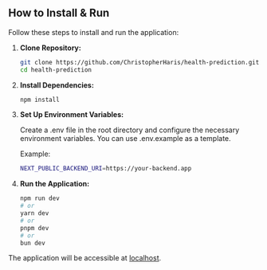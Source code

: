 ## How to Install & Run

Follow these steps to install and run the application:

1. **Clone Repository:**
   ```bash
   git clone https://github.com/ChristopherHaris/health-prediction.git
   cd health-prediction
   ```
2. **Install Dependencies:**
   ```bash
   npm install
   ```
3. **Set Up Environment Variables:**

   Create a .env file in the root directory and configure the necessary environment variables. You can use .env.example as a template.

   Example:
   ```bash
   NEXT_PUBLIC_BACKEND_URI=https://your-backend.app
   ```

4. **Run the Application:**
   ```bash
   npm run dev
   # or
   yarn dev
   # or
   pnpm dev
   # or
   bun dev
   ```

The application will be accessible at [localhost](http://localhost:3000/).
